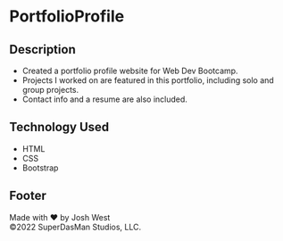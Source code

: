 # PortfolioProfile

## Description
 - Created a portfolio profile website for Web Dev Bootcamp. 
 - Projects I worked on are featured in this portfolio, including solo and group projects.
 - Contact info and a resume are also included.

## Technology Used
- HTML
- CSS
- Bootstrap

## Footer
Made with ❤️ by Josh West <BR> ©2022 SuperDasMan Studios, LLC.
